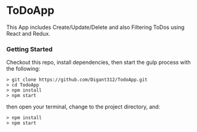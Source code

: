 # ToDoApp

This App includes Create/Update/Delete and also Filtering ToDos using React and Redux.

### Getting Started

Checkout this repo, install dependencies, then start the gulp process with the following:

```
> git clone https://github.com/Digant312/TodoApp.git
> cd TodoApp
> npm install
> npm start
```

then open your terminal, change to the project directory, and:

```
> npm install
> npm start
```

